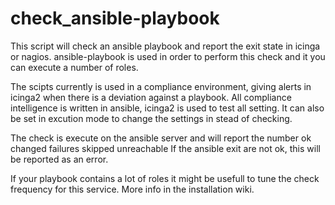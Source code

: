 # check_ansible-playbook
This script will check an ansible playbook and report the exit state in icinga or nagios.
ansible-playbook is used in order to perform this check and it you can execute a number of roles.

The scipts currently is used in a compliance environment, giving alerts in icinga2 when there is a deviation against a playbook.
All compliance intelligence is written in ansible, icinga2 is used to test all setting.
It can also be set in excution mode to change the settings in stead of checking.

The check is execute on the ansible server and will report the number ok changed failures skipped unreachable
If the ansible exit are not ok, this will be reported as an error.

If your playbook contains a lot of roles it might be usefull to tune the check frequency for this service. More info in the installation wiki.

